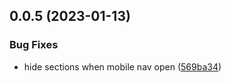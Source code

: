 ## 0.0.5 (2023-01-13)


### Bug Fixes

* hide sections when mobile nav open ([569ba34](https://github.com/nanthakumaran-s/portfolio/commit/569ba3436f5108639b2347f1c79d123ea165f15d))



